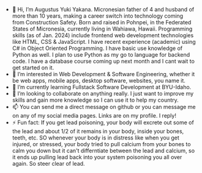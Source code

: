- 👋 Hi, I’m Augustus Yuki Yakana. Micronesian father of 4 and husband of more than 10 years, making a career switch into technology coming from Construction Safety. Born and raised in Pohnpei, in the Federated States of Micronesia, currently living
     in Wahiawa, Hawaii. Programming skills (as of Jan. 2024) include frontend web development technologies like HTML, CSS & JavaScript. I have recent experience (academic) using C# in Object Oriented Programming. I have basic use knowledge of Python
     as well. I plan to use Python as my go to language for backend code. I have a database course coming up next month and I cant wait to get started on it.
- 👀 I’m interested in Web Development & Software Engineering, whether it be web apps, mobile apps, desktop software, websites, you name it.
- 🌱 I’m currently learning Fullstack Software Development at BYU-Idaho.
- 💞️ I’m looking to collaborate on anything really. I just want to improve my skills and gain more knowledge so I can use it to help my country.
- 📫 You can send me a direct message on github or you can message me on any of my social media pages. Links are on my profile. I reply!
- ⚡ Fun fact: If you get lead poisoning, your body will excrete out some of the lead and about 1/2 of it remains in your body, inside your bones, teeth, etc. SO whenever your body is in distress like when you get injured, or stressed,
    your body tried to pull calcium from your bones to calm you down but it can't differntiate between the lead and calcium, so it ends up pulling lead back into your system poisoning you all over again. So steer clear of lead.

  

<!---
augustusyakana/augustusyakana is a ✨ special ✨ repository because its `README.md` (this file) appears on your GitHub profile.
You can click the Preview link to take a look at your changes.
--->
